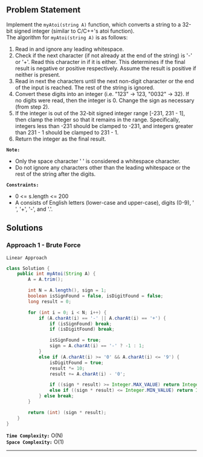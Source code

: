 ## Problem Statement
Implement the `myAtoi(string A)` function, which converts a string to a 32-bit signed integer (similar to C/C++'s atoi function). <br>
The algorithm for `myAtoi(string A)` is as follows:

1. Read in and ignore any leading whitespace.
1. Check if the next character (if not already at the end of the string) is '-' or '+'. Read this character in if it is either. This determines if the final result is negative or positive respectively. Assume the result is positive if neither is present.
1. Read in next the characters until the next non-digit character or the end of the input is reached. The rest of the string is ignored.
1. Convert these digits into an integer (i.e. "123" -> 123, "0032" -> 32). If no digits were read, then the integer is 0. Change the sign as necessary (from step 2).
1. If the integer is out of the 32-bit signed integer range [-231, 231 - 1], then clamp the integer so that it remains in the range. Specifically, integers less than -231 should be clamped to -231, and integers greater than 231 - 1 should be clamped to 231 - 1.
1. Return the integer as the final result.

**`Note:`**
- Only the space character ' ' is considered a whitespace character.
- Do not ignore any characters other than the leading whitespace or the rest of the string after the digits.

**`Constraints:`**
- 0 <= s.length <= 200
- A consists of English letters (lower-case and upper-case), digits (0-9), ' ', '+', '-', and '.'.

## Solutions

### Approach 1 - Brute Force
`Linear Approach`

```java
class Solution {
    public int myAtoi(String A) {
        A = A.trim();

        int N = A.length(), sign = 1;
        boolean isSignFound = false, isDigitFound = false;
        long result = 0;

        for (int i = 0; i < N; i++) {
            if (A.charAt(i) == '-' || A.charAt(i) == '+') {
                if (isSignFound) break;
                if (isDigitFound) break;

                isSignFound = true;
                sign = A.charAt(i) == '-' ? -1 : 1;
            }
            else if (A.charAt(i) >= '0' && A.charAt(i) <= '9') {
                isDigitFound = true;
                result *= 10;
                result += A.charAt(i) - '0';

                if ((sign * result) >= Integer.MAX_VALUE) return Integer.MAX_VALUE;
                else if ((sign * result) <= Integer.MIN_VALUE) return Integer.MIN_VALUE;
            } else break;
        }        

        return (int) (sign * result);
    }
}
```

**`Time Complexity:`** O(N) <br>
**`Space Complexity:`** O(1)

---